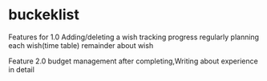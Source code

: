 # buckeklist


Features for 1.0
  Adding/deleting a wish
  tracking progress regularly
  planning each wish(time table)
  remainder about wish 
  
Feature 2.0
  budget management
  after completing,Writing about experience in detail
  
<!--Road Map:-->
<!--  First week : requirement gathering and modeling-->
<!--  second week : Start with TDD -->
  
  
